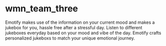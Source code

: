 # wmn_team_three

Emotify makes use of the information on your current mood and makes a jukebox for you, hassle free after a stressful day. Listen to different jukeboxes everyday based on your mood and vibe of the day. Emotify crafts personalized jukeboxs to match your unique emotional journey.
